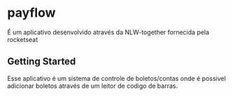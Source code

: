 # payflow

É um aplicativo desenvolvido através da NLW-together fornecida pela rocketseat

## Getting Started

Esse aplicativo é um sistema de controle de boletos/contas onde é possivel adicionar boletos através de um leitor de codigo de barras.

